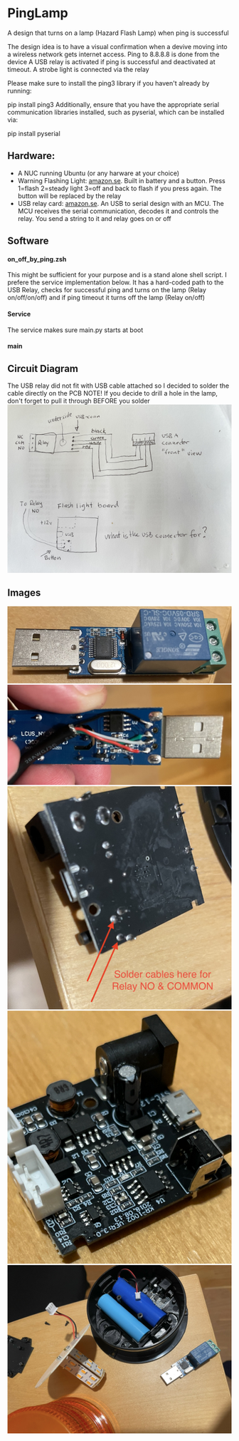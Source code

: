 # PingLamp
A design that turns on a lamp (Hazard Flash Lamp) when ping is successful

The design idea is to have a visual confirmation when a devive moving into a wireless network gets internet access.
Ping to 8.8.8.8 is done from the device
A USB relay is activated if ping is successful and deactivated at timeout.
A strobe light is connected via the relay


Please make sure to install the ping3 library if you haven't already by running:


pip install ping3
Additionally, ensure that you have the appropriate serial communication libraries installed, such as pyserial, which can be installed via:

pip install pyserial

## Hardware:
- A NUC running Ubuntu (or any harware at your choice)
- Warning Flashing Light: [amazon.se](https://www.amazon.se/-/en/dp/B07FP3WT89?ref=ppx_yo2ov_dt_b_product_details&th=1). Built in battery and a button. Press 1=flash 2=steady light 3=off and back to flash if you press again. The button will be replaced by the relay
- USB relay card: [amazon.se](https://www.amazon.se/dp/B07DJ549LX?psc=1&ref=ppx_yo2ov_dt_b_product_details). An USB to serial design with an MCU. The MCU receives the serial communication, decodes it and controls the relay. You send a string to it and relay goes on or off
## Software
#### on_off_by_ping.zsh
This might be sufficient for your purpose and is a stand alone shell script. I prefere the service implementation below. It has a hard-coded path to the USB Relay, checks for successful ping and turns on the lamp (Relay on/off/on/off) and if ping timeout it turns off the lamp (Relay on/off)
#### Service
The service makes sure main.py starts at boot
#### main
## Circuit Diagram
The USB relay did not fit with USB cable attached so I decided to solder the cable directly on the PCB
NOTE! If you decide to drill a hole in the lamp, don't forget to pull it through BEFORE you solder
![](/assets/diagram.jpg)
## Images
![USB Relay board](/assets/usb_relay.jpg)
![USB cables soldered](/assets/usb_cables_soldered.jpg)
![Lamp](/assets/lamp_pcb_button.jpg)
![Lamp PCB](/assets/lamp_pcb.jpg)
![Lamp,disassembled](/assets/lamp_disassembled.jpg)

